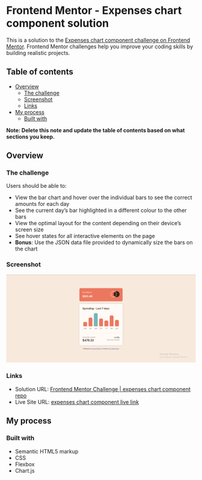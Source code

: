 # Frontend Mentor - Expenses chart component solution

This is a solution to the [Expenses chart component challenge on Frontend Mentor](https://www.frontendmentor.io/challenges/expenses-chart-component-e7yJBUdjwt). Frontend Mentor challenges help you improve your coding skills by building realistic projects. 

## Table of contents

- [Overview](#overview)
  - [The challenge](#the-challenge)
  - [Screenshot](#screenshot)
  - [Links](#links)
- [My process](#my-process)
  - [Built with](#built-with)

**Note: Delete this note and update the table of contents based on what sections you keep.**

## Overview

### The challenge

Users should be able to:

- View the bar chart and hover over the individual bars to see the correct amounts for each day
- See the current day’s bar highlighted in a different colour to the other bars
- View the optimal layout for the content depending on their device’s screen size
- See hover states for all interactive elements on the page
- **Bonus**: Use the JSON data file provided to dynamically size the bars on the chart

### Screenshot

![](./website-screenshot.png)

### Links

- Solution URL: [Frontend Mentor Challenge | expenses chart component repo](https://github.com/NohaaAa/Frontend-Mentor-Challenge-expenses-chart-component-main)
- Live Site URL: [expenses chart component live link](https://frontend-mentor-challenge-expenses-chart-component-main.vercel.app/)

## My process

### Built with

- Semantic HTML5 markup
- CSS
- Flexbox
- Chart.js 
